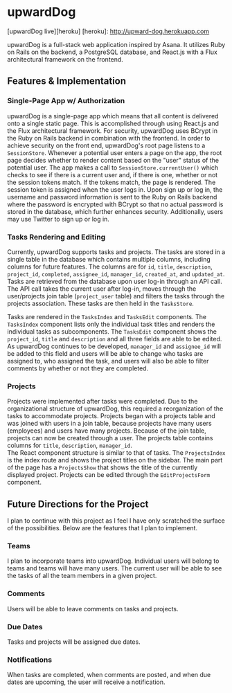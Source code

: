 # upwardDog

[upwardDog live][heroku]
[heroku]: http://upward-dog.herokuapp.com

upwardDog is a full-stack web application inspired by Asana.  It utilizes Ruby on Rails on the backend, a PostgreSQL database, and React.js with a Flux architectural framework on the frontend.  

## Features & Implementation


### Single-Page App w/ Authorization

upwardDog is a single-page app which means that all content is delivered onto a single static page.  This is accomplished through using React.js and the Flux architectural framework.  For security, upwardDog uses BCrypt in the Ruby on Rails backend in combination with the frontend.  In order to achieve security on the front end, upwardDog's root page listens to a `SessionStore`.  Whenever a potential user enters a page on the app, the root page decides whether to render content based on the "user" status of the potential user.  The app makes a call to `SessionStore.currentUser()` which checks to see if there is a current user and, if there is one, whether or not the session tokens match.  If the tokens match, the page is rendered.  The session token is assigned when the user logs in.  Upon sign up or log in, the username and password information is sent to the Ruby on Rails backend where the password is encrypted with BCrypt so that no actual password is stored in the database, which further enhances security.  Additionally, users may use Twitter to sign up or log in.

### Tasks Rendering and Editing
  Currently, upwardDog supports tasks and projects.  The tasks are stored in a single table in the database which contains multiple columns, including columns for future features.  The columns are for `id`, `title`, `description`, `project_id`, `completed`, `assignee_id`, `manager_id`, `created_at`, and `updated_at`.  Tasks are retrieved from the database upon user log-in through an API call.  The API call takes the current user after log-in, moves through the user/projects join table (`project_user` table) and filters the tasks through the projects association.  These tasks are then held in the `TasksStore`.

  Tasks are rendered in the `TasksIndex` and `TasksEdit` components.  The `TasksIndex` component lists only the individual task titles and renders the individual tasks as subcomponents.  The `TasksEdit` component shows the `project_id`, `title` and `description` and all three fields are able to be edited.  As upwardDog continues to be developed, `manager_id` and `assignee_id` will be added to this field and users will be able to change who tasks are assigned to, who assigned the task, and users will also be able to filter comments by whether or not they are completed.

### Projects

Projects were implemented after tasks were completed.  Due to the organizational structure of upwardDog, this required a reorganization of the tasks to accommodate projects.  Projects began with a projects table and was joined with users in a join table, because projects have many users (employees) and users have many projects.   Because of the join table, projects can now be created through a user.  The projects table contains columns for `title`, `description`, `manager_id`.  
The React component structure is similar to that of tasks.  The `ProjectsIndex` is the index route and shows the project titles on the sidebar.  The main part of the page has a `ProjectsShow` that shows the title of the currently displayed project.  Projects can be edited through the `EditProjectsForm` component.


## Future Directions for the Project

I plan to continue with this project as I feel I have only scratched the surface of the possibilities.  Below are the features that I plan to implement.

### Teams

I plan to incorporate teams into upwardDog.  Individual users will belong to teams and teams will have many users.  The current user will be able to see the tasks of all the team members in a given project.  

### Comments

Users will be able to leave comments on tasks and projects.  

### Due Dates

Tasks and projects will be assigned due dates.

### Notifications

When tasks are completed, when comments are posted, and when due dates are upcoming, the user will receive a notification.
